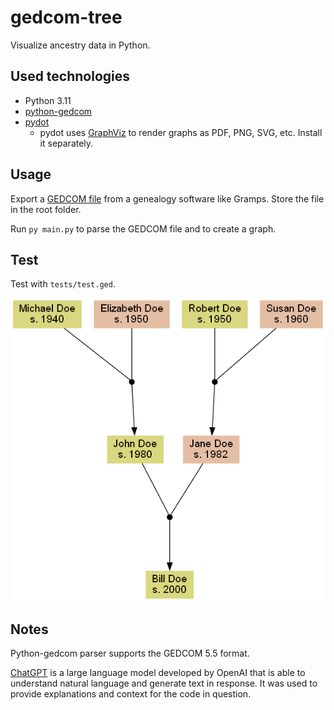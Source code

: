 # **gedcom-tree**

Visualize ancestry data in Python.

## **Used technologies**

- Python 3.11
- [python-gedcom](https://pypi.org/project/python-gedcom/)
- [pydot](https://pypi.org/project/pydot/)
    - pydot uses [GraphViz](https://graphviz.org/) to render graphs as PDF, PNG, SVG, etc. Install it separately.

## **Usage**

Export a [GEDCOM file](https://en.wikipedia.org/wiki/GEDCOM) from a genealogy software like Gramps. Store the file in the root folder.

Run `py main.py` to parse the GEDCOM file and to create a graph.

## **Test**

Test with `tests/test.ged`.

![](/tests/test.png)

## **Notes**

Python-gedcom parser supports the GEDCOM 5.5 format.

[ChatGPT](https://openai.com/blog/chatgpt/) is a large language model developed by OpenAI that is able to understand natural language and generate text in response. It was used to provide explanations and context for the code in question.